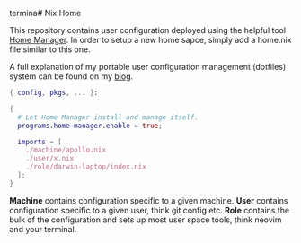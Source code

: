 termina# Nix Home

This repository contains user configuration deployed using the helpful tool [Home Manager](https://github.com/rycee/home-manager).
In order to setup a new home sapce, simply add a home.nix file similar to this one.

A full explanation of my portable user configuration management (dotfiles) system can be found on my [blog](https://blog.hugoreeves.com/posts/2019/08/your-home-in-nix-dotfile-management/).

```nix
{ config, pkgs, ... }:

{
  # Let Home Manager install and manage itself.
  programs.home-manager.enable = true;

  imports = [
    ./machine/apollo.nix
    ./user/x.nix
    ./role/darwin-laptop/index.nix
  ];
}
```
**Machine** contains configuration specific to a given machine. **User** contains configuration specific to a given user, think git config etc. **Role** contains the bulk of the configuration and sets up most user space tools, think neovim and your terminal.
